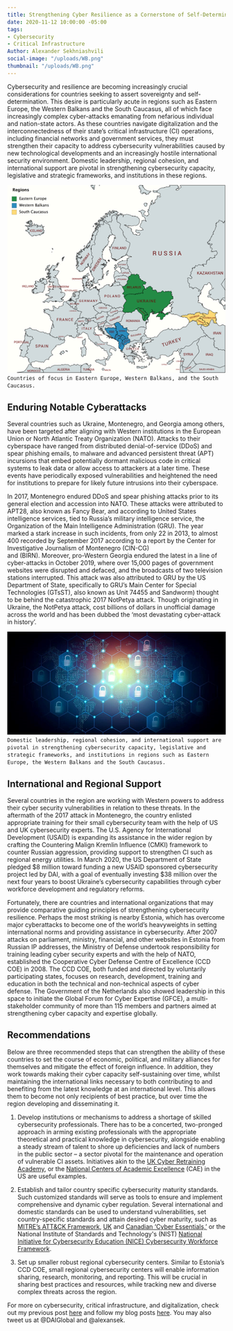 ```yaml
---
title: Strengthening Cyber Resilience as a Cornerstone of Self-Determination
date: 2020-11-12 10:00:00 -05:00
tags:
- Cybersecurity
- Critical Infrastructure
Author: Alexander Sekhniashvili
social-image: "/uploads/WB.png"
thumbnail: "/uploads/WB.png"
---
```


Cybersecurity and resilience are becoming increasingly crucial considerations for countries seeking to assert sovereignty and self-determination. This desire is particularly acute in regions such as Eastern Europe, the Western Balkans and the South Caucasus, all of which face increasingly complex cyber-attacks emanating from nefarious individual and nation-state actors. As these countries navigate digitalization and the interconnectedness of their state’s critical infrastructure (CI) operations, including financial networks and government services, they must strengthen their capacity to address cybersecurity vulnerabilities caused by new technological developments and an increasingly hostile international security environment. Domestic leadership, regional cohesion, and international support are pivotal in strengthening cybersecurity capacity, legislative and strategic frameworks, and institutions in these regions.

<!--more-->

![WB.png](/uploads/WB.png)`Countries of focus in Eastern Europe, Western Balkans, and the South Caucasus.`

## Enduring Notable Cyberattacks

Several countries such as Ukraine, Montenegro, and Georgia among others, have been targeted after aligning with Western institutions in the European Union or North Atlantic Treaty Organization (NATO). Attacks to their cyberspace have ranged from distributed denial-of-service (DDoS) and spear phishing emails, to malware and advanced persistent threat (APT) incursions that embed potentially dormant malicious code in critical systems to leak data or allow access to attackers at a later time. These events have periodically exposed vulnerabilities and heightened the need for institutions to prepare for likely future intrusions into their cyberspace.

In 2017, Montenegro endured DDoS and spear phishing attacks prior to its general election and accession into NATO. These attacks were attributed to APT28, also known as Fancy Bear, and according to United States intelligence services, tied to Russia’s military intelligence service, the Organization of the Main Intelligence Administration (GRU). The year marked a stark increase in such incidents, from only 22 in 2013, to almost 400 recorded by September 2017 according to a report by the Center for Investigative Journalism of Montenegro (CIN-CG)\
and (BIRN). Moreover, pro-Western Georgia endured the latest in a line of cyber-attacks in October 2019, where over 15,000 pages of government websites were disrupted and defaced, and the broadcasts of two television stations interrupted. This attack was also attributed to GRU by the US Department of State, specifically to GRU’s Main Center for Special Technologies (GTsST), also known as Unit 74455 and Sandworm) thought to be behind the catastrophic 2017 NotPetya attack. Though originating in Ukraine, the NotPetya attack, cost billions of dollars in unofficial damage across the world and has been dubbed the ‘most devastating cyber-attack in history’.

![CS.jpg](/uploads/CS.jpg)`Domestic leadership, regional cohesion, and international support are pivotal in strengthening cybersecurity capacity, legislative and strategic frameworks, and institutions in regions such as Eastern Europe, the Western Balkans and the South Caucasus.`

## International and Regional Support

Several countries in the region are working with Western powers to address their cyber security vulnerabilities in relation to these threats. In the aftermath of the 2017 attack in Montenegro, the country enlisted appropriate training for their small cybersecurity team with the help of US and UK cybersecurity experts. The U.S. Agency for International Development (USAID) is expanding its assistance in the wider region by crafting the Countering Malign Kremlin Influence (CMKI) framework to counter Russian aggression, providing support to strengthen CI such as regional energy utilities. In March 2020, the US Department of State pledged $8 million toward funding a new USAID sponsored cybersecurity project led by DAI, with a goal of eventually investing $38 million over the next four years to boost Ukraine’s cybersecurity capabilities through cyber workforce development and regulatory reforms.

Fortunately, there are countries and international organizations that may provide comparative guiding principles of strengthening cybersecurity resilience. Perhaps the most striking is nearby Estonia, which has overcome major cyberattacks to become one of the world’s heavyweights in setting international norms and providing assistance in cybersecurity. After 2007 attacks on parliament, ministry, financial, and other websites in Estonia from Russian IP addresses, the Ministry of Defense undertook responsibility for training leading cyber security experts and with the help of NATO, established the Cooperative Cyber Defense Centre of Excellence (CCD COE) in 2008. The CCD COE, both funded and directed by voluntarily participating states, focuses on research, development, training and education in both the technical and non-technical aspects of cyber defense. The Government of the Netherlands also showed leadership in this space to initiate the Global Forum for Cyber Expertise (GFCE), a multi-stakeholder community of more than 115 members and partners aimed at strengthening cyber capacity and expertise globally.

## Recommendations

Below are three recommended steps that can strengthen the ability of these countries to set the course of economic, political, and military alliances for themselves and mitigate the effect of foreign influence. In addition, they work towards making their cyber capacity self-sustaining over time, whilst maintaining the international links necessary to both contributing to and benefiting from the latest knowledge at an international level. This allows them to become not only recipients of best practice, but over time the region developing and disseminating it.

1. Develop institutions or mechanisms to address a shortage of skilled cybersecurity professionals. There has to be a concerted, two-pronged approach in arming existing professionals with the appropriate theoretical and practical knowledge in cybersecurity, alongside enabling a steady stream of talent to shore up deficiencies and lack of numbers in the public sector – a sector pivotal for the maintenance and operation of vulnerable CI assets. Initiatives akin to the [UK Cyber Retraining Academy](https://www.sans.org/ukcyberacademy), or the [National Centers of Academic Excellence](https://www.nsa.gov/resources/students-educators/centers-academic-excellence/) (CAE) in the US are useful examples.

2. Establish and tailor country specific cybersecurity maturity standards. Such customized standards will serve as tools to ensure and implement comprehensive and dynamic cyber regulation. Several international and domestic standards can be used to understand vulnerabilities, set country-specific standards and attain desired cyber maturity, such as [MITRE’s ATT&CK Framework,](https://attack.mitre.org/) [UK](https://www.ncsc.gov.uk/cyberessentials/overview) and [Canadian ‘Cyber Essentials,’](https://cybernb.ca/Trust-and-Compliance.htm) or the National Institute of Standards and Technology's (NIST) [National Initiative for Cybersecurity Education (NICE) Cybersecurity Workforce Framework](https://niccs.cisa.gov/workforce-development/cyber-security-workforce-framework).

3. Set up smaller robust regional cybersecurity centers. Similar to Estonia’s CCD COE, small regional cybersecurity centers will enable information sharing, research, monitoring, and reporting. This will be crucial in sharing best practices and resources, while tracking new and diverse complex threats across the region.

For more on cybersecurity, critical infrastructure, and digitalization, check out my previous post [here](https://dai-global-digital.com/impact-of-the-us-and-eu-in-critical-infrastructure-digitalization-and-cybersecurity-in-the-western-balkans.html) and follow my blog posts [here](https://dai-global-digital.com/authors/alexander-sekhniashvili/). You may also tweet us at @DAIGlobal and @alexansek.